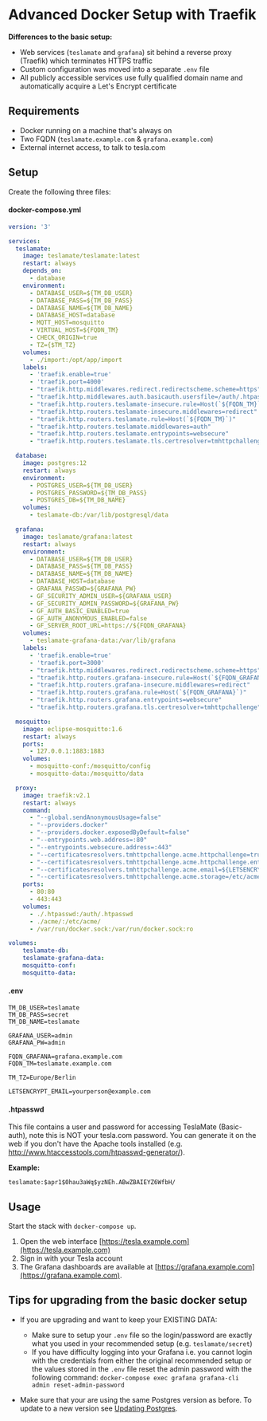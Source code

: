 # Advanced Docker Setup with Traefik

**Differences to the basic setup:**

- Web services (`teslamate` and `grafana`) sit behind a reverse proxy (Traefik) which terminates HTTPS traffic
- Custom configuration was moved into a separate `.env` file
- All publicly accessible services use fully qualified domain name and automatically acquire a Let's Encrypt certificate

## Requirements

- Docker running on a machine that's always on
- Two FQDN (`teslamate.example.com` & `grafana.example.com`)
- External internet access, to talk to tesla.com

## Setup

Create the following three files:

#### docker-compose.yml

```YAML
version: '3'

services:
  teslamate:
    image: teslamate/teslamate:latest
    restart: always
    depends_on:
      - database
    environment:
      - DATABASE_USER=${TM_DB_USER}
      - DATABASE_PASS=${TM_DB_PASS}
      - DATABASE_NAME=${TM_DB_NAME}
      - DATABASE_HOST=database
      - MQTT_HOST=mosquitto
      - VIRTUAL_HOST=${FQDN_TM}
      - CHECK_ORIGIN=true
      - TZ={$TM_TZ}
    volumes:
      - ./import:/opt/app/import
    labels:
      - 'traefik.enable=true'
      - 'traefik.port=4000'
      - "traefik.http.middlewares.redirect.redirectscheme.scheme=https"
      - "traefik.http.middlewares.auth.basicauth.usersfile=/auth/.htpasswd"
      - "traefik.http.routers.teslamate-insecure.rule=Host(`${FQDN_TM}`)"
      - "traefik.http.routers.teslamate-insecure.middlewares=redirect"
      - "traefik.http.routers.teslamate.rule=Host(`${FQDN_TM}`)"
      - "traefik.http.routers.teslamate.middlewares=auth"
      - "traefik.http.routers.teslamate.entrypoints=websecure"
      - "traefik.http.routers.teslamate.tls.certresolver=tmhttpchallenge"

  database:
    image: postgres:12
    restart: always
    environment:
      - POSTGRES_USER=${TM_DB_USER}
      - POSTGRES_PASSWORD=${TM_DB_PASS}
      - POSTGRES_DB=${TM_DB_NAME}
    volumes:
      - teslamate-db:/var/lib/postgresql/data

  grafana:
    image: teslamate/grafana:latest
    restart: always
    environment:
      - DATABASE_USER=${TM_DB_USER}
      - DATABASE_PASS=${TM_DB_PASS}
      - DATABASE_NAME=${TM_DB_NAME}
      - DATABASE_HOST=database
      - GRAFANA_PASSWD=${GRAFANA_PW}
      - GF_SECURITY_ADMIN_USER=${GRAFANA_USER}
      - GF_SECURITY_ADMIN_PASSWORD=${GRAFANA_PW}
      - GF_AUTH_BASIC_ENABLED=true
      - GF_AUTH_ANONYMOUS_ENABLED=false
      - GF_SERVER_ROOT_URL=https://${FQDN_GRAFANA}
    volumes:
      - teslamate-grafana-data:/var/lib/grafana
    labels:
      - 'traefik.enable=true'
      - 'traefik.port=3000'
      - "traefik.http.middlewares.redirect.redirectscheme.scheme=https"
      - "traefik.http.routers.grafana-insecure.rule=Host(`${FQDN_GRAFANA}`)"
      - "traefik.http.routers.grafana-insecure.middlewares=redirect"
      - "traefik.http.routers.grafana.rule=Host(`${FQDN_GRAFANA}`)"
      - "traefik.http.routers.grafana.entrypoints=websecure"
      - "traefik.http.routers.grafana.tls.certresolver=tmhttpchallenge"

  mosquitto:
    image: eclipse-mosquitto:1.6
    restart: always
    ports:
      - 127.0.0.1:1883:1883
    volumes:
      - mosquitto-conf:/mosquitto/config
      - mosquitto-data:/mosquitto/data

  proxy:
    image: traefik:v2.1
    restart: always
    command:
      - "--global.sendAnonymousUsage=false"
      - "--providers.docker"
      - "--providers.docker.exposedByDefault=false"
      - "--entrypoints.web.address=:80"
      - "--entrypoints.websecure.address=:443"
      - "--certificatesresolvers.tmhttpchallenge.acme.httpchallenge=true"
      - "--certificatesresolvers.tmhttpchallenge.acme.httpchallenge.entrypoint=web"
      - "--certificatesresolvers.tmhttpchallenge.acme.email=${LETSENCRYPT_EMAIL}"
      - "--certificatesresolvers.tmhttpchallenge.acme.storage=/etc/acme/acme.json"
    ports:
      - 80:80
      - 443:443
    volumes:
      - ./.htpasswd:/auth/.htpasswd
      - ./acme/:/etc/acme/
      - /var/run/docker.sock:/var/run/docker.sock:ro

volumes:
    teslamate-db:
    teslamate-grafana-data:
    mosquitto-conf:
    mosquitto-data:
```

#### .env

```
TM_DB_USER=teslamate
TM_DB_PASS=secret
TM_DB_NAME=teslamate

GRAFANA_USER=admin
GRAFANA_PW=admin

FQDN_GRAFANA=grafana.example.com
FQDN_TM=teslamate.example.com

TM_TZ=Europe/Berlin

LETSENCRYPT_EMAIL=yourperson@example.com
```

#### .htpasswd

This file contains a user and password for accessing TeslaMate (Basic-auth), note this is NOT your tesla.com password. You can generate it on the web if you don't have the Apache tools installed (e.g. http://www.htaccesstools.com/htpasswd-generator/).

**Example:**

```
teslamate:$apr1$0hau3aWq$yzNEh.ABwZBAIEYZ6WfbH/
```

## Usage

Start the stack with `docker-compose up`.

1. Open the web interface [https://tesla.example.com](https://tesla.example.com)
2. Sign in with your Tesla account
3. The Grafana dashboards are available at [https://grafana.example.com](https://grafana.example.com).

## Tips for upgrading from the basic docker setup

- If you are upgrading and want to keep your EXISTING DATA:

  - Make sure to setup your `.env` file so the login/password are exactly what you used in your recommended setup (e.g. `teslamate/secret`)
  - If you have difficulty logging into your Grafana i.e. you cannot login with the credentials from either the original recommended setup or the values stored in the `.env` file reset the admin password with the following command: `docker-compose exec grafana grafana-cli admin reset-admin-password`

- Make sure that your are using the same Postgres version as before. To update to a new version see [Updating Postgres](../maintenance/updating_postgres.html).
